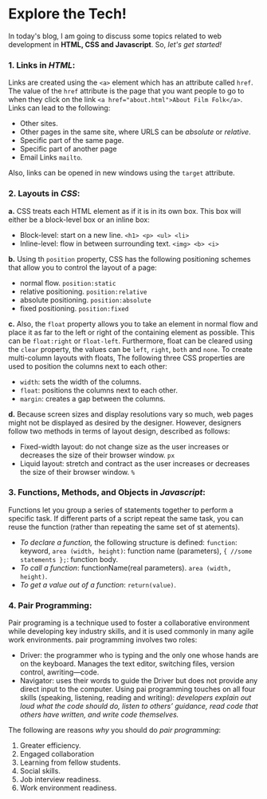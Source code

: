 # Explore the Tech!

In today's blog, I am going to discuss some topics related to web development in **HTML, CSS and Javascript**. So, _let's get started!_

### 1. Links in _HTML_:
Links are created using the `<a>` element which has an attribute called `href`. The value of the `href` attribute is the page that you want people to go to when they click on the link `<a href="about.html">About Film Folk</a>`. Links can lead to the following:
* Other sites.
* Other pages in the same site, where URLS can be _absolute_ or _relative_.
* Specific part of the same page.
* Specific part of another page
* Email Links `mailto`.

Also, links can be opened in new windows using the `target` attribute.

### 2. Layouts in _CSS_:
**a.** CSS treats each HTML element as if it is in its own box. This box will either be a block-level box or an inline box:
* Block-level: start on a new line. `<h1> <p> <ul> <li>`
* Inline-level: flow in between surrounding text. `<img> <b> <i>`

**b.** Using th `position` property, CSS has the following positioning schemes that allow you to control the layout of a page: 
* normal flow. `position:static`
* relative positioning. `position:relative`
* absolute positioning. `position:absolute`
* fixed positioning. `position:fixed`

**c.** Also, the `float` property allows you to take an element in normal flow and place it as far to the left or right of the containing element as possible. This can be `float:right` or `float-left`. Furthermore, float can be cleared using the `clear` property, the values can be `left`, `right`, `both` and `none`. To create multi-column layouts with floats, The following three CSS properties are used to position the columns next to each other:
* `width`: sets the width of the columns.
* `float`: positions the columns next to each other.
* `margin`: creates a gap between the columns.

**d.** Because screen sizes and display resolutions vary so much, web pages might not be displayed as desired by the designer. However, designers follow two methods in terms of layout design, described as follows:
* Fixed-width layout: do not change size as the user increases or decreases the size of their browser window. `px`
* Liquid layout: stretch and contract as the user increases or decreases the size of their browser window. `%`


### 3. Functions, Methods, and Objects in _Javascript_:
Functions let you group a series of statements together to perform a specific task. If different parts of a script repeat the same task, you can reuse the function (rather than repeating the same set of st atements). 
* _To declare a function,_ the following structure is defined: `function`: keyword, `area (width, height)`: function name (parameters),  `{ //some statements };`: function body.  
* _To call a function_: functionName(real parameters). `area (width, height)`.
* _To get a value out of a function_: `return(value)`.


### 4. Pair Programming:
Pair programing is a technique used to foster a collaborative environment while developing key industry skills, and it is used commonly in many agile work environments.
pair programming involves two roles: 
* Driver: the programmer who is typing and the only one whose hands are on the keyboard. Manages the text editor, switching files, version control, awriting—code.
* Navigator: uses their words to guide the Driver but does not provide any direct input to the computer. 
Using pai programming touches on all four skills (speaking, listening, reading and writing): _developers explain out loud what the code should do, listen to others’ guidance, read code that others have written, and write code themselves._

The following are reasons _why_ you should do _pair programming_:
1. Greater efficiency.
2. Engaged collaboration
3. Learning from fellow students.
4. Social skills.
5. Job interview readiness.
6. Work environment readiness.




